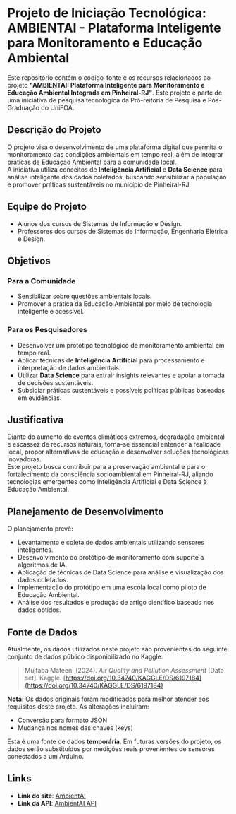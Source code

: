 # Projeto de Iniciação Tecnológica: AMBIENTAI - Plataforma Inteligente para Monitoramento e Educação Ambiental

Este repositório contém o código-fonte e os recursos relacionados ao projeto **"AMBIENTAI: Plataforma Inteligente para Monitoramento e Educação Ambiental Integrada em Pinheiral-RJ"**. Este projeto é parte de uma iniciativa de pesquisa tecnológica da Pró-reitoria de Pesquisa e Pós-Graduação do UniFOA.

## Descrição do Projeto

O projeto visa o desenvolvimento de uma plataforma digital que permita o monitoramento das condições ambientais em tempo real, além de integrar práticas de Educação Ambiental para a comunidade local.  
A iniciativa utiliza conceitos de **Inteligência Artificial** e **Data Science** para análise inteligente dos dados coletados, buscando sensibilizar a população e promover práticas sustentáveis no município de Pinheiral-RJ.

## Equipe do Projeto

- Alunos dos cursos de Sistemas de Informação e Design.
- Professores dos cursos de Sistemas de Informação, Engenharia Elétrica e Design.

## Objetivos

### Para a Comunidade

- Sensibilizar sobre questões ambientais locais.
- Promover a prática da Educação Ambiental por meio de tecnologia inteligente e acessível.

### Para os Pesquisadores

- Desenvolver um protótipo tecnológico de monitoramento ambiental em tempo real.
- Aplicar técnicas de **Inteligência Artificial** para processamento e interpretação de dados ambientais.
- Utilizar **Data Science** para extrair insights relevantes e apoiar a tomada de decisões sustentáveis.
- Subsidiar práticas sustentáveis e possíveis políticas públicas baseadas em evidências.

## Justificativa

Diante do aumento de eventos climáticos extremos, degradação ambiental e escassez de recursos naturais, torna-se essencial entender a realidade local, propor alternativas de educação e desenvolver soluções tecnológicas inovadoras.  
Este projeto busca contribuir para a preservação ambiental e para o fortalecimento da consciência socioambiental em Pinheiral-RJ, aliando tecnologias emergentes como Inteligência Artificial e Data Science à Educação Ambiental.

## Planejamento de Desenvolvimento

O planejamento prevê:

- Levantamento e coleta de dados ambientais utilizando sensores inteligentes.
- Desenvolvimento do protótipo de monitoramento com suporte a algoritmos de IA.
- Aplicação de técnicas de Data Science para análise e visualização dos dados coletados.
- Implementação do protótipo em uma escola local como piloto de Educação Ambiental.
- Análise dos resultados e produção de artigo científico baseado nos dados obtidos.

## Fonte de Dados

Atualmente, os dados utilizados neste projeto são provenientes do seguinte conjunto de dados público disponibilizado no Kaggle:

> Mujtaba Mateen. (2024). _Air Quality and Pollution Assessment_ \[Data set]. Kaggle. [https://doi.org/10.34740/KAGGLE/DS/6197184](https://doi.org/10.34740/KAGGLE/DS/6197184)

**Nota:** Os dados originais foram modificados para melhor atender aos requisitos deste projeto. As alterações incluíram:

- Conversão para formato JSON
- Mudança nos nomes das chaves (keys)

Esta é uma fonte de dados **temporária**. Em futuras versões do projeto, os dados serão substituídos por medições reais provenientes de sensores conectados a um Arduino.

## Links

- **Link do site**: [AmbientAI](https://ambient-ai-frontend.vercel.app/)
- **Link da API**: [AmbientAI API](https://ambient-ai-backend.vercel.app/)
